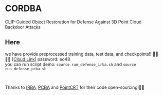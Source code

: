 # CORDBA
CLIP-Guided Object Restoration for Defense Against 3D Point Cloud Backdoor Attacks
<br>

## **Here**
we have provide preprocessed training data, test data, and checkpoints!! 👍🏻 ✌🏻 [[Cloud Link]](https://cloud.189.cn/t/IbUNNbnquEby) password: eo48
<br>
you can run script demo:
`source run_defense_irba.sh` and `source run_defense_pcba.sh`

<br>

Thanks to 
[IRBA](https://github.com/KuofengGao/IRBA), [PCBA](https://github.com/zhenxianglance/PCBA) and [PointCRT](https://github.com/CGCL-codes/PointCRT) for their code open-sourcing!💐🌹
